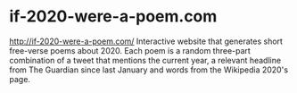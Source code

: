 # if-2020-were-a-poem.com

http://if-2020-were-a-poem.com/
Interactive website that generates short free-verse poems about 2020. Each poem is a random three-part combination of a tweet that mentions the current year, a relevant headline from The Guardian since last January and words from the Wikipedia 2020's page.
